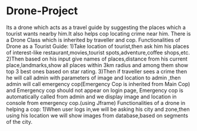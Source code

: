 # Drone-Project
Its a drone which acts as a travel guide by suggesting the places which a tourist wants nearby him.It also helps cop locating crime near him.
There is a Drone Class which is inherited by traveller and cop.
Functionalities of Drone as a Tourist Guide:
1)Take location of tourist,then ask him his places of interest-like restaurant,movies,tourist spots,adventure,coffee shops,etc.
2)Then based on his input give names of places,distance from his current place,landmarks,show all places within 3km radius and among them show top 3 best ones based on star rating.
3)Then if traveller sees a crime then he will call admin with parameters of image and location to admin ,then admin will call emergency cop(Emergency Cop  is inherited from  Main Cop) and Emergency cop should not appear on login page, 
Emergency cop is automatically called from admin and we display image and location in console from emergency cop.(using Jframe)
Functionalities of a drone in helping a cop:
1)When user logs in,we will be asking his city and zone,then using his location we will show images from database,based on segments of the city.
